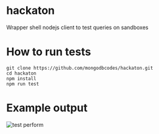 # hackaton
Wrapper shell nodejs client to test queries on sandboxes

# How to run tests

```
git clone https://github.com/mongodbcodes/hackaton.git
cd hackaton
npm install
npm run test
```

# Example output

![test perform](https://raw.githubusercontent.com/mongodbcodes/hackaton/master/example.png)